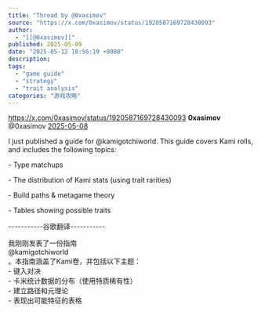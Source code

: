 ```yaml
---
title: "Thread by @0xasimov"
source: "https://x.com/0xasimov/status/1920587169728430093"
author:
  - "[[@0xasimov]]"
published: 2025-05-09
date: "2025-05-12 10:56:19 +0800"
description:
tags:
  - "game guide"
  - "strategy"
  - "trait analysis"
categories: "游戏攻略"
---
```

https://x.com/0xasimov/status/1920587169728430093
**0xasimov** @0xasimov [2025-05-08](https://x.com/0xasimov/status/1920587169728430093)

I just published a guide for @kamigotchiworld. This guide covers Kami rolls, and includes the following topics:

\- Type matchups

\- The distribution of Kami stats (using trait rarities)

\- Build paths & metagame theory

\- Tables showing possible traits  
  
\-----------谷歌翻译-----------  
  
我刚刚发表了一份指南  
@kamigotchiworld  
。本指南涵盖了Kami卷，并包括以下主题：  
\- 键入对决  
\- 卡米统计数据的分布（使用特质稀有性）  
\- 建立路径和元理论  
\- 表现出可能特征的表格